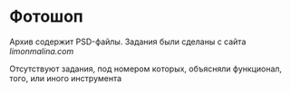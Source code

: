 # Фотошоп

Архив содержит PSD-файлы. Задания были сделаны с сайта *limonmalina.com*


Отсутствуют задания, под номером которых, объясняли функционал, того, или иного инструмента 
